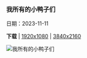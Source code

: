 ### 我所有的小鸭子们

日期：2023-11-11

**下载**  |  [1920x1080](https://cn.bing.com/th?id=OHR.MallarDucks_ZH-CN7422818269_1920x1080.jpg)  |  [3840x2160](https://cn.bing.com/th?id=OHR.MallarDucks_ZH-CN7422818269_UHD.jpg)

![我所有的小鸭子们](https://cn.bing.com/th?id=OHR.MallarDucks_ZH-CN7422818269_1920x1080.jpg "秋天池塘里的两只绿头鸭 (© sun ok/Shutterstock)")

